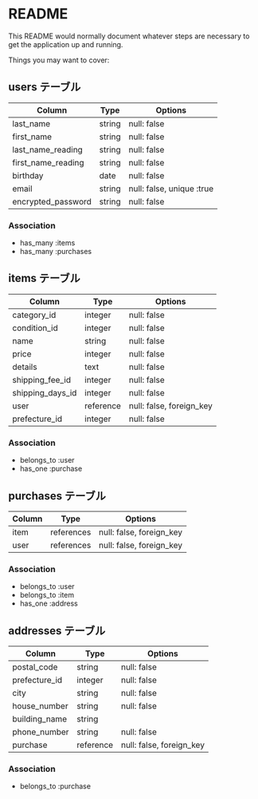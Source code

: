 # README

This README would normally document whatever steps are necessary to get the
application up and running.

Things you may want to cover:

## users テーブル

| Column             | Type   | Options                        |
| ------------------ | ------ | ------------------------------ |
| last_name          | string | null: false                    |
| first_name         | string | null: false                    |
| last_name_reading  | string | null: false                    |
| first_name_reading | string | null: false                    |
| birthday           | date   | null: false                    |
| email              | string | null: false, unique :true      |
| encrypted_password | string | null: false                    |



### Association
- has_many :items
- has_many :purchases


## items テーブル

| Column             | Type      | Options                        |
| ------------------ | --------- | ------------------------------ |
| category_id        | integer   | null: false                    |
| condition_id       | integer   | null: false                    |
| name               | string    | null: false                    |
| price              | integer   | null: false                    |
| details            | text      | null: false                    |
| shipping_fee_id    | integer   | null: false                    |
| shipping_days_id   | integer   | null: false                    |
| user               | reference | null: false, foreign_key       |
| prefecture_id      | integer   | null: false                    |

### Association
- belongs_to :user
- has_one :purchase


## purchases テーブル

| Column             | Type       | Options                        |
| ------------------ | ---------  | ------------------------------ |
| item               | references | null: false, foreign_key       |
| user               | references | null: false, foreign_key       |


### Association
- belongs_to :user
- belongs_to :item
- has_one :address


## addresses テーブル

| Column             | Type      | Options                        |
| ------------------ | --------- | ------------------------------ |
| postal_code        | string    | null: false                    |
| prefecture_id      | integer   | null: false                    |
| city               | string    | null: false                    |
| house_number       | string    | null: false                    |
| building_name      | string    |                                |
| phone_number       | string    | null: false                    |
| purchase           | reference | null: false, foreign_key       |

### Association
- belongs_to :purchase
